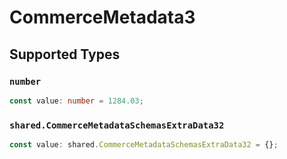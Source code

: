 # CommerceMetadata3


## Supported Types

### `number`

```typescript
const value: number = 1284.03;
```

### `shared.CommerceMetadataSchemasExtraData32`

```typescript
const value: shared.CommerceMetadataSchemasExtraData32 = {};
```

